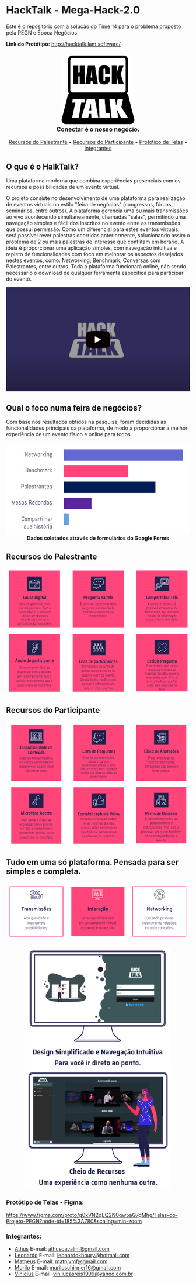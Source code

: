 # HackTalk - Mega-Hack-2.0
Este é o repositório com a solução do Time 14 para o problema proposto pela PEGN e Época Negócios.

<b>Link do Protótipo:</b> http://hacktalk.lam.software/


<h3 align="center">
  <img src="assets/hack1-black.png" width="200px" /><br>
  <b>Conectar é o nosso negócio.</b>
</h2>

<p align="center">
  <a href="#recursos-do-palestrante">Recursos do Palestrante</a> •
  <a href="#recursos-do-participante">Recursos do Participante</a> •
  <a href="#prot%C3%B3tipo-de-telas---figma">Protótipo de Telas</a> •
  <a href="#integrantes">Integrantes</a>
</p>


## O que é o HalkTalk?
Uma plataforma moderna que combina experiências presenciais com os recursos e possibilidades de um evento virtual.

O projeto consiste no desenvolvimento de uma plataforma para realização de eventos virtuais no estilo "feira de negócios" (congressos, fóruns, seminários, entre outros). A plataforma gerencia uma ou mais transmissões ao vivo acontecendo simultaneamente, chamadas "salas", permitindo uma navegação simples e fácil dos inscritos no evento entre as transmissões que possui permissão. Como um diferencial para estes eventos virtuais, será possível rever palestras ocorridas anteriormente, solucionando assim o problema de 2 ou mais palestras de interesse que conflitam em horário. A ideia é proporcionar uma aplicação simples, com navegação intuitiva e repleto de funcionalidades com foco em melhorar os aspectos desejados nestes eventos, como: Networking, Benchmark, Conversas com Palestrantes, entre outros. Toda a plataforma funcionará online, não sendo necessário o download de qualquer ferramenta específica para participar do evento.


[![HackTalk - Desafio PEGN](https://github.com/Muriloide21/Mega-Hack-2.0/blob/master/assets/thumb.PNG)](https://www.youtube.com/watch?v=dm2kMlYPBwo "HackTalk - Desafio PEGN")


## Qual o foco numa feira de negócios?
Com base nos resultados obtidos na pesquisa, foram decididas as funcionalidades principais da plataforma, de modo a proporcionar a melhor experiência de um evento físico e online para todos.

<h4 align="center">
  <img src="assets/stats.PNG"/><br>
  Dados coletados através de formulários do Google Forms
</h3>


## Recursos do Palestrante
<h4 align="center">
  <img src="assets/recursos-palestrante.PNG" width="700px"/><br>
</h4>


## Recursos do Participante
<h4 align="center">
  <img src="assets/recursos-participante.PNG" width="720px"/><br>
</h4>


## Tudo em uma só plataforma. Pensada para ser simples e completa. 
<h4 align="center">
  <img src="assets/resumo.PNG"/><br>
</h4>

<h4 align="center">
  <img src="assets/tela1.PNG" width="400px"/>
  <img src="assets/tela2.PNG" width="400px"/>
</h4>

### Protótipo de Telas - Figma:
https://www.figma.com/proto/g0kVN2qEQ2N0qw5aG7gMhg/Telas-do-Projeto-PEGN?node-id=185%3A780&scaling=min-zoom


### Integrantes:
- [Athus](https://github.com/athuscavalini) E-mail: athuscavalini@gmail.com
- [Leonardo](https://github.com/LKhoe) E-mail: leonardokhoury@hotmail.com
- [Matheus](https://github.com/Math-Gomes) E-mail: mathjvmf@gmail.com
- [Murilo](https://github.com/Muriloide21/) E-mail: muriloschirmer16@gmail.com
- [Vinicius](https://github.com/VLRTroll) E-mail: vinilucasreis1999@yahoo.com.br

